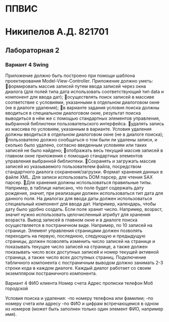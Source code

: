 # ППВИС
# Никипелов А.Д. 821701 
## Лабораторная 2
### Вариант 4 Swing
Приложение должно быть построено при помощи шаблона проектирования Model-View-Controller.
Приложение должно уметь:
формировать массив записей путем ввода записей через окна диалога (для полей типа дата использовать соответствующий тип data и компонент для ввода дат);
осуществлять поиск записей в массиве соответствие с условиями, указанными в отдельном диалоговом окне (не в диалоге удаления);
в варианте задания условия поиска должны вводиться в специальном диалоговом окне, результат поиска выводиться в нём же с помощью стандартных элементов управления, выбранной библиотеки пользовательского интерфейса.
удалять запись из массива по условиям, указанным в варианте. Условия удаления должны вводиться в отдельном диалоговом окне (не в диалоге поиска);
пользователю должно сообщаться о том были ли удалены записи, и сколько было удалено, согласно введенным условиям или таких записей не было найдено;
отображать весь текущий массив записей в главном окне приложения с помощью стандартных элементов управления выбранной библиотеки. 
Сохранять и загружать массив записей из указываемого пользователем файла, посредством стандартного диалога сохранения/загрузки. Формат хранения данных в файле XML. Для записи использовать DOM парсер, для чтения SAX парсер.
Для хранения должны использоваться правильные типы. Например, в таблице написано, что поле будет содержать дату рождения, значит, при реализации должен использоваться тип дата для данного поля. На диалогах для ввода даты должен использоваться специальный компонент для ввода дат. Например, календарь, чтобы дату было удобно создать. Если поле хранит число. Например, возраст, значит нужно использовать целочисленный атрибут для хранения возраста.
Вывод записей в главном окне и в диалоге поиска осуществляется в постраничном виде. Например, по 10 записей на странице. Элемент управления страницами должен позволять переходить на первую, последнюю, следующую и предыдущую страницы, должен позволять изменить число записей на странице и показывать текущее число записей на странице, а также должен показывать число всех доступных записей и номер текущей активной страница, а также число всех доступных страниц. Подключение табличного компонента с постраничным выводом должно занимать 2-3 строки кода в каждом диалоге. Каждый диалог работает со своим экземпляром постраничного компонента.

Вариант 4 
ФИО клиента	Номер счета	Адрес прописки	телефон
			Моб	городской
 		 	 	 

Условия поиска и удаления:
-по номеру телефона или фамилии;
-по номеру счета или адресу
-по ФИО и цифрам встречающемся в одном из номеров (может быть заполнен только один элемент ФИО, например имя).
